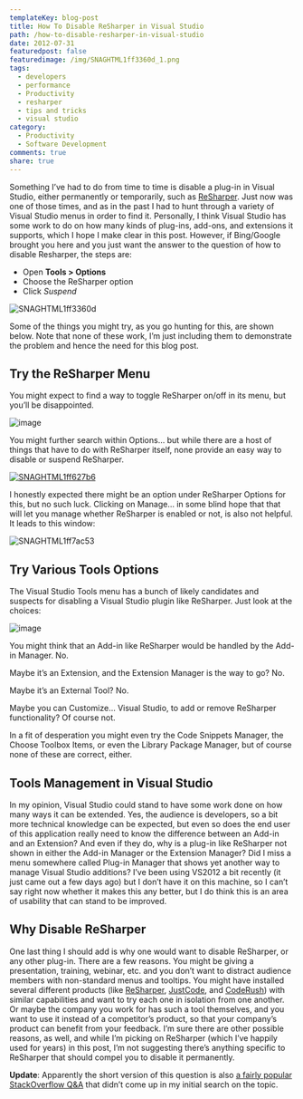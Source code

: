 ```yaml
---
templateKey: blog-post
title: How To Disable ReSharper in Visual Studio
path: /how-to-disable-resharper-in-visual-studio
date: 2012-07-31
featuredpost: false
featuredimage: /img/SNAGHTML1ff3360d_1.png
tags:
  - developers
  - performance
  - Productivity
  - resharper
  - tips and tricks
  - visual studio
category:
  - Productivity
  - Software Development
comments: true
share: true
---
```


Something I’ve had to do from time to time is disable a plug-in in Visual Studio, either permanently or temporarily, such as [ReSharper](http://www.jetbrains.com/resharper). Just now was one of those times, and as in the past I had to hunt through a variety of Visual Studio menus in order to find it. Personally, I think Visual Studio has some work to do on how many kinds of plug-ins, add-ons, and extensions it supports, which I hope I make clear in this post. However, if Bing/Google brought you here and you just want the answer to the question of how to disable Resharper, the steps are:

- Open **Tools > Options**
- Choose the ReSharper option
- Click _Suspend_

![SNAGHTML1ff3360d](/img/SNAGHTML1ff3360d_1.png "SNAGHTML1ff3360d")

Some of the things you might try, as you go hunting for this, are shown below. Note that none of these work, I’m just including them to demonstrate the problem and hence the need for this blog post.

## Try the ReSharper Menu

You might expect to find a way to toggle ReSharper on/off in its menu, but you’ll be disappointed.

![image](/img/image_3_10.png "image")

You might further search within Options… but while there are a host of things that have to do with ReSharper itself, none provide an easy way to disable or suspend ReSharper.

[![SNAGHTML1ff627b6](/img/SNAGHTML1ff627b6_thumb.png "SNAGHTML1ff627b6")](/wp-content/uploads/Media/Default/Windows-Live-Writer/3e903b968c11_CCC5/SNAGHTML1ff627b6.png)

I honestly expected there might be an option under ReSharper Options for this, but no such luck. Clicking on Manage… in some blind hope that that will let you manage whether ReSharper is enabled or not, is also not helpful. It leads to this window:

![SNAGHTML1ff7ac53](/img/SNAGHTML1ff7ac53_1.png "SNAGHTML1ff7ac53")

## Try Various Tools Options

The Visual Studio Tools menu has a bunch of likely candidates and suspects for disabling a Visual Studio plugin like ReSharper. Just look at the choices:

![image](/img/image_6_10.png "image")

You might think that an Add-in like ReSharper would be handled by the Add-in Manager. No.

Maybe it’s an Extension, and the Extension Manager is the way to go? No.

Maybe it’s an External Tool? No.

Maybe you can Customize… Visual Studio, to add or remove ReSharper functionality? Of course not.

In a fit of desperation you might even try the Code Snippets Manager, the Choose Toolbox Items, or even the Library Package Manager, but of course none of these are correct, either.

## Tools Management in Visual Studio

In my opinion, Visual Studio could stand to have some work done on how many ways it can be extended. Yes, the audience is developers, so a bit more technical knowledge can be expected, but even so does the end user of this application really need to know the difference between an Add-in and an Extension? And even if they do, why is a plug-in like ReSharper not shown in either the Add-in Manager or the Extension Manager? Did I miss a menu somewhere called Plug-in Manager that shows yet another way to manage Visual Studio additions? I’ve been using VS2012 a bit recently (it just came out a few days ago) but I don’t have it on this machine, so I can’t say right now whether it makes this any better, but I do think this is an area of usability that can stand to be improved.

## Why Disable ReSharper

One last thing I should add is why one would want to disable ReSharper, or any other plug-in. There are a few reasons. You might be giving a presentation, training, webinar, etc. and you don’t want to distract audience members with non-standard menus and tooltips. You might have installed several different products (like [ReSharper](http://www.jetbrains.com/resharper), [JustCode](http://www.telerik.com/products/justcode.aspx), and [CodeRush](http://www.devexpress.com/Products/Visual_Studio_Add-in/Coding_Assistance)) with similar capabilities and want to try each one in isolation from one another. Or maybe the company you work for has such a tool themselves, and you want to use it instead of a competitor’s product, so that your company’s product can benefit from your feedback. I’m sure there are other possible reasons, as well, and while I’m picking on ReSharper (which I’ve happily used for years) in this post, I’m not suggesting there’s anything specific to ReSharper that should compel you to disable it permanently.

**Update**: Apparently the short version of this question is also [a fairly popular StackOverflow Q&A](http://stackoverflow.com/questions/2189792/how-can-i-disable-resharper-in-vs-and-enable-it-again) that didn’t come up in my initial search on the topic.

